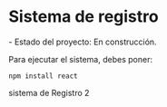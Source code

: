 <h1>Sistema de registro</h1>
- Estado del proyecto: En construcción.

Para ejecutar el sistema, debes poner: 

```npm install react```

sistema de Registro 2

